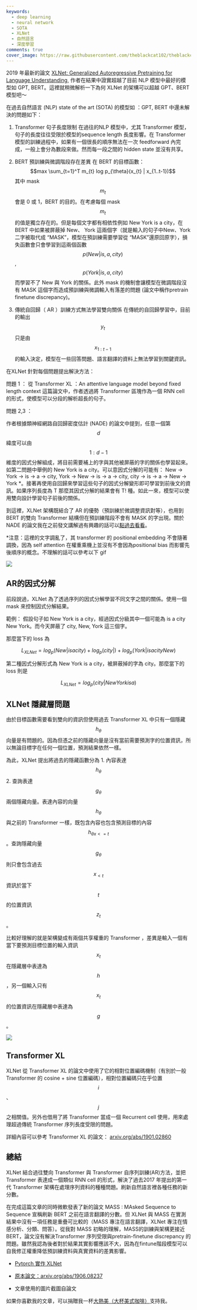 ```yaml
---
keywords:
  - deep learning
  - neural network
  - SOTA
  - XLNet
  - 自然語言
  - 深度學習
comments: true
cover_image: https://raw.githubusercontent.com/theblackcat102/theblackcat102.github.io/master/images/xlnet_cover_image.png
---
```



2019 年最新的論文 [XLNet: Generalized Autoregressive Pretraining for Language Understanding](https://arxiv.org/abs/1906.08237), 作者在結果中證實超越了目前 NLP 模型中最好的模型如 GPT, BERT。這裡就稍微解析一下為何 XLNet 的架構可以超越 GPT、BERT 模型吧～

在過去自然語言 (NLP) state of the art (SOTA) 的模型如 ：GPT, BERT 中還未解決的問題如下：

1. Transformer 句子長度限制
    在過往的NLP 模型中，尤其 Transformer 模型，句子的長度往往受限於模型的sequence length 長度影響。在 Transformer 模型的訓練過程中，如果有一個很長的順序無法在一次 feedforward 內完成，一般上會分為數段來做。然而每一段之間的 hidden state 並沒有共享。

2. BERT 預訓練與微調階段存在差異
    在 BERT 的目標函數：
                                $$max \sum_{t=1}^T  m_{t}  log p_{\theta}(x_{t} | x_{1..t-1})$$ 
    其中 mask $$m_{t}$$ 會是 0 或 1，BERT 的目的。在考慮每個 mask $$m_{t}$$ 的值是獨立存在的。但是每個文字都有相依性例如 New York is a city，在 BERT 中如果被屏蔽掉 New、 York 這兩個字（就是輸入的句子中New、York 二字被取代成 “MASK”，模型在預訓練需要學習從 “MASK”還原回原字），損失函數會只會學習到這兩個函數 $$p(New | is, a, city)$$, $$p(York | is, a, city)$$  而學習不了 New 與 York 的關係。此外 mask 的機制會讓模型在微調階段沒有 MASK 這個字而造成預訓練與微調輸入有落差的問題 (論文中稱作pretrain finetune discrepancy)。

3. 傳統自回歸（ AR ）訓練方式無法學習雙向關係
    在傳統的自回歸學習中，目前的輸出 $$y_t$$ 只是由 $$x_{1:t-1}$$ 的輸入決定，模型在一些回答問題、語言翻譯的資料上無法學習到關鍵資訊。

在XLNet 針對每個問題提出解決方法：

問題 1 ：
從 Transformer XL ：An attentive language model beyond fixed length context 這篇論文中，作者透過將 Transformer 區塊作為一個 RNN cell 的形式，使模型可以分段的解析超長的句子。

問題 2,3 ：

作者根據類神經網路自回歸密度估計 (NADE) 的論文中提到，任意一個第$$d$$ 緯度可以由 $$1:d-1$$ 維度的因式分解組成，將目前需要補上的字與其他被屏蔽的字的關係也學習起來。如第二問題中舉例的 New York is a city。可以意因式分解的可能有： New → York → is → a → city, York → New → is → a → city, city → is → a → New → York *。接著再使用自回歸來學習這些句子的因式分解變形即可學習到前後文的資訊。如果序列長度為 T 那麼其因式分解的結果會有 T! 種。如此一來，模型可以使用雙向設計學習句子前後的關係。

到這裡，XLNet 架構既結合了 AR 的優勢（預訓練於微調整資訊對等），也用到 BERT 的雙向 Transformer 結構但在預訓練階段不會有 MASK 的字出現。關於 NADE 的論文我在之前發文講解過有興趣的話可以[點過去看看](https://theblackcat102.github.io/%E9%A1%9E%E7%A5%9E%E7%B6%93%E7%B6%B2%E8%B7%AF%E8%87%AA%E5%9B%9E%E6%AD%B8%E5%AF%86%E5%BA%A6%E4%BC%B0%E8%A8%88-Neural-Autogressive-Density-Estimator/)。

*注意：這裡的文字調亂了，其 transformer 的 positional embedding 不會隨著調換，因為 self attention 在權重乘機上並沒有不會因為positional bias 而影響先後順序的概念。不理解的話可以參考以下 gif

![](https://raw.githubusercontent.com/theblackcat102/theblackcat102.github.io/master/images/output_fhhFZ2.gif#center)


## AR的因式分解

前段說過，XLNet 為了透過序列的因式分解學習不同文字之間的關係。使用一個 mask 來控制因式分解結果。

範例：
假設句子如 New York is a city，經過因式分級其中一個可能為 is a city New York。而今天屏蔽了 city, New, York 這三個字。

那麼當下的 loss 為

$$ L_{XLNet} = log_{p}( New | is a city  ) + log_{p}(city | ) + log_{p}(York | is a city New ) $$

第二種因式分解形式為 New York is a city，被屏蔽掉的字為 city。那麼當下的 loss 則是 

$$L_{XLNet} = log_{p}(city | New York is a )$$

## XLNet 隱藏層問題

由於目標函數需要看到雙向的資訊但使用過去 Transformer XL 中只有一個隱藏 $$h_{\theta}$$向量是有問題的。因為但憑之前的隱藏向量是沒有當前需要預測字的位置資訊，所以無論目標字在任何一個位置，預測結果依然一樣。

為此，XLNet 提出將過去的隱藏函數分為 1. 內容表達 $$h_{\theta}$$ 2. 查詢表達 $$g_{\theta}$$ 兩個隱藏向量。表達內容的向量 $$h_{\theta}$$ 與之前的 Transformer 一樣，既包含內容也包含預測目標的內容 $$ h_{\theta x <= t}  $$ 。查詢隱藏向量 $$g_{\theta}$$ 則只會包含過去 $$x_{ < t}$$ 資訊於當下 $$t$$ 的位置資訊 $$z_{t}$$。

比較好理解的就是架構變成有兩個共享權重的 Transformer ，差異是輸入一個有當下要預測目標位置的輸入資訊 $$x_{t} $$在隱藏層中表達為$$h$$ ，另一個輸入只有 $$x_{t}$$ 的位置資訊在隱藏層中表達為$$g$$。

![](https://raw.githubusercontent.com/theblackcat102/theblackcat102.github.io/master/images/xlnet_hidden_states.png#center)

## Transformer XL

XLNet 從 Transformer XL 的論文中使用了它的相對位置編碼機制（有別於一般 Transformer 的 cosine + sine 位置編碼），相對位置編碼只在乎位置 $$i$$、 $$j$$ 之相關值。另外也借用了將 Transformer 當成一個 Recurrent cell 使用，用來處理超過傳統 Transformer 序列長度受限的問題。

詳細內容可以參考 Transformer XL 的論文： [arxiv.org/abs/1901.02860](https://arxiv.org/abs/1901.02860)

## 總結

XLNet 結合過往雙向 Transformer 與 Transformer 自序列訓練(AR)方法，並把 Transformer 表達成一個類似 RNN cell 的形式，解決了過去2017 年提出的第一代 Transformer 架構在處理序列資料的種種問題。刷新自然語言裡各種任務的新分數。

在完成這篇文章的同時微軟發表了新的論文 MASS : MAsked Sequence to Sequence 宣稱刷新 BERT 之前在語言翻譯的分數。但 XLNet 與 MASS 在實測結果中沒有一項任務是重疊可比較的（MASS 專注在語言翻譯，XLNet 專注在情感分析、分類、問答）。從我對 MASS 初略的理解，MASS的訓練與架構更接近 BERT，論文沒有解決Transformer 序列受限與pretrain-finetune discrepancy 的問題。雖然我認為後者對於結果其實影響應該不大，因為在fintune階段模型可以自我修正權重降低預訓練資料與真實資料的差異影響。



* [Pytorch 實作 XLNet](https://github.com/graykode/xlnet-Pytorch)

* [原本論文：arxiv.org/abs/1906.08237 ](https://arxiv.org/abs/1906.08237)

* 文章使用的圖片截圖自論文

如果你喜歡我的文章，可以捐贈我一杯[大熱美（大杯美式咖啡）](https://www.buymeacoffee.com/theblackcat102)支持我。

